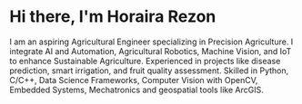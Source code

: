 # Hi there, I'm Horaira Rezon

I am an aspiring Agricultural Engineer specializing in Precision Agriculture. I integrate AI and Automation, Agricultural Robotics, Machine Vision, and IoT to enhance Sustainable Agriculture. Experienced in projects like disease prediction, smart irrigation, and fruit quality assessment. Skilled in Python, C/C++, Data Science Frameworks, Computer Vision with OpenCV, Embedded Systems, Mechatronics and geospatial tools like ArcGIS.
